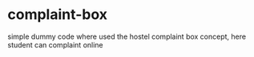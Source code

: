 # complaint-box
simple dummy code where used the hostel complaint box concept, here student can complaint online 
